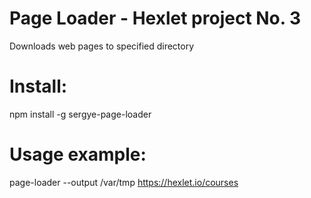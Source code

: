 <h1>Page Loader - Hexlet project No. 3</h1>

Downloads web pages to specified directory

<h1>Install:</h1>

npm install -g sergye-page-loader

<h1>Usage example:</h1>

page-loader --output /var/tmp https://hexlet.io/courses

